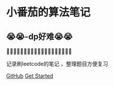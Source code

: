 # **小番茄的算法笔记**



## 😭😭-dp好难😭😭

🍇🍈🍉🍊🍋🍌🍍🥭🍎🍏🍐🍑🍒🍓🥝🍅🥥🥑🍆

记录刷leetcode的笔记 ，整理题目方便复习

 [GitHub](https://github.com/qiujunlin) [Get Started](README.md)

